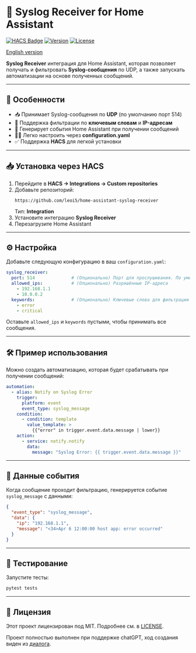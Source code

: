 
# 📡 Syslog Receiver for Home Assistant

[![HACS Badge](https://img.shields.io/badge/HACS-Custom-orange.svg?style=flat-square)](https://hacs.xyz/)
[![Version](https://img.shields.io/github/v/release/leoi5/home-assistant-syslog-receiver?style=flat-square)](https://github.com/leoi5/home-assistant-syslog-receiver/releases)
[![License](https://img.shields.io/github/license/leoi5/home-assistant-syslog-receiver?style=flat-square)](LICENSE)

[English version](README_en.md)

**Syslog Receiver** интеграция для Home Assistant, которая позволяет получать и фильтровать **Syslog-сообщения** по UDP, а также запускать автоматизации на основе полученных сообщений.

---

## 🔧 Особенности

- 📥 Принимает Syslog-сообщения по **UDP** (по умолчанию порт 514)
- 📝 Поддержка фильтрации по **ключевым словам** и **IP-адресам**
- 🔔 Генерирует события Home Assistant при получении сообщений
- 🧑‍💻 Легко настроить через **configuration.yaml**
- ✅ Поддержка **HACS** для легкой установки

---

## 📥 Установка через HACS

1. Перейдите в **HACS → Integrations → Custom repositories**
2. Добавьте репозиторий:
   ```
   https://github.com/leoi5/home-assistant-syslog-receiver
   ```
   Тип: **Integration**
3. Установите интеграцию **Syslog Receiver**
4. Перезагрузите Home Assistant

---

## ⚙️ Настройка

Добавьте следующую конфигурацию в ваш `configuration.yaml`:

```yaml
syslog_receiver:
  port: 514              # (Опционально) Порт для прослушивания. По умолчанию: 514
  allowed_ips:           # (Опционально) Разрешённые IP-адреса
    - 192.168.1.1
    - 10.0.0.2
  keywords:              # (Опционально) Ключевые слова для фильтрации
    - error
    - critical
```

Оставьте `allowed_ips` и `keywords` пустыми, чтобы принимать все сообщения.

---

## 🛠️ Пример использования

Можно создать автоматизацию, которая будет срабатывать при получении сообщений:

```yaml
automation:
  - alias: Notify on Syslog Error
    trigger:
      platform: event
      event_type: syslog_message
    condition:
      - condition: template
        value_template: >
          {{"error" in trigger.event.data.message | lower}}
    action:
      - service: notify.notify
        data:
          message: "Syslog Error: {{ trigger.event.data.message }}"
```

---

## 📡 Данные события

Когда сообщение проходит фильтрацию, генерируется событие `syslog_message` с данными:

```json
{
  "event_type": "syslog_message",
  "data": {
    "ip": "192.168.1.1",
    "message": "<34>Apr 6 12:00:00 host app: error occurred"
  }
}
```

---

## 🧪 Тестирование

Запустите тесты:

```bash
pytest tests
```

---

## 📄 Лицензия

Этот проект лицензирован под MIT. Подробнее см. в [LICENSE](License).

Проект полностью выполнен при поддержке chatGPT, ход создания виден из [диалога](https://chatgpt.com/share/67f372d1-4584-8001-89c1-b3bd789a63f2). 

